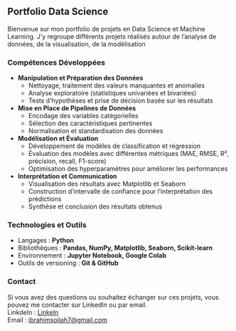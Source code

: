 ## Portfolio Data Science
Bienvenue sur mon portfolio de projets en Data Science et Machine Learning. J’y regroupe différents projets réalisés autour de l’analyse de données, de la visualisation, de la modélisation

### Compétences Développées
- **Manipulation et Préparation des Données**
   - Nettoyage, traitement des valeurs manquantes et anomalies
   - Analyse exploratoire (statistiques univariées et bivariées)
   - Tests d’hypothèses et prise de décision basée sur les résultats
- **Mise en Place de Pipelines de Données**
    - Encodage des variables catégorielles
    - Sélection des caractéristiques pertinentes
    - Normalisation et standardisation des données
- **Modélisation et Évaluation**
  - Développement de modèles de classification et régression
  - Évaluation des modèles avec différentes métriques (MAE, RMSE, R², précision, recall, F1-score)
  - Optimisation des hyperparamètres pour améliorer les performances
- **Interprétation et Communication**
  - Visualisation des résultats avec Matplotlib et Seaborn
  - Construction d’intervalle de confiance pour l’interprétation des prédictions
  - Synthèse et conclusion des résultats obtenus

### Technologies et Outils
- Langages : **Python**
- Bibliothèques : **Pandas, NumPy, Matplotlib, Seaborn, Scikit-learn**
- Environnement : **Jupyter Notebook, Google Colab**
- Outils de versioning : **Git & GitHub**

### Contact
Si vous avez des questions ou souhaitez échanger sur ces projets, vous pouvez me contacter sur LinkedIn ou par email.  
LinkdeIn : [LinkeIn](https://www.linkedin.com/in/ibrahim-soilahoudine-5a166225b/)    
Email : ibrahimsoilah7@gmail.com

